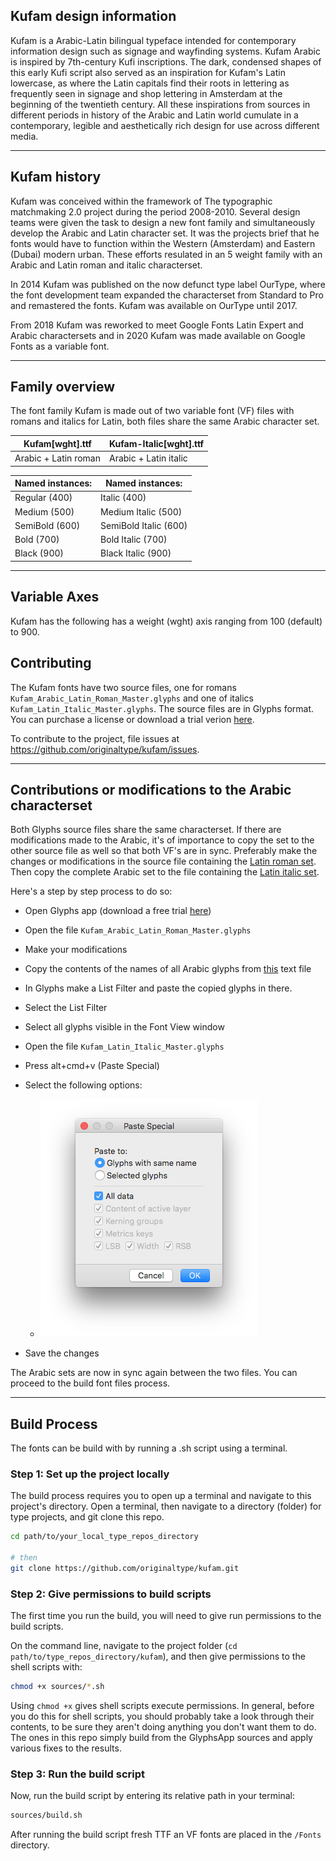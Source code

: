 
## Kufam design information

Kufam is a Arabic-Latin bilingual typeface intended for contemporary information design such as signage and wayfinding systems. Kufam Arabic is inspired by 7th-century Kufi inscriptions. The dark, condensed shapes of this early Kufi script also served as an inspiration for Kufam's Latin lowercase, as where the Latin capitals find their roots in lettering as frequently seen in signage and shop lettering in Amsterdam at the beginning of the twentieth century. All these inspirations from sources in different periods in history of the Arabic and Latin world cumulate in a contemporary, legible and aesthetically rich design for use across different media.

---

## Kufam history

Kufam was conceived within the framework of The typographic matchmaking 2.0 project during the period 2008-2010. Several design teams were given the task to design a new font family and simultaneously develop the Arabic and Latin character set. It was the projects brief that he fonts would have to function within the Western (Amsterdam) and Eastern (Dubai) modern urban. These efforts resulated in an 5 weight family with an Arabic and Latin roman and italic characterset.

In 2014 Kufam was published on the now defunct type label OurType, where the font development team expanded the characterset from Standard to Pro and remastered the fonts. Kufam was available on OurType until 2017.

From 2018 Kufam was reworked to meet Google Fonts Latin Expert and Arabic charactersets and in 2020 Kufam was made available on Google Fonts as a variable font.

---
## Family overview

The font family Kufam is made out of two variable font (VF) files with romans and italics for Latin, both files share the same Arabic character set.

Kufam[wght].ttf | Kufam-Italic[wght].ttf
------------ | -------------
Arabic + Latin roman | Arabic + Latin italic

Named instances: | Named instances: 
------------ | -------------
Regular (400) | Italic (400)
Medium (500) | Medium Italic (500)
SemiBold (600) | SemiBold Italic (600)
Bold (700) | Bold Italic (700)
Black (900) | Black Italic (900)

---
## Variable Axes

Kufam has the following has a weight (wght) axis ranging from 100 (default) to 900.

## Contributing

The Kufam fonts have two source files, one for romans `Kufam_Arabic_Latin_Roman_Master.glyphs` and one of italics `Kufam_Latin_Italic_Master.glyphs`.
The source files are in Glyphs format. You can purchase a license or download a trial verion [here](https://www.glyphsapp.com).

To contribute to the project, file issues at <https://github.com/originaltype/kufam/issues>.

---
## Contributions or modifications to the Arabic characterset

Both Glyphs source files share the same characterset. If there are modifications made to the Arabic, it's of importance to copy the set to the other source file as well so that both VF's are in sync. Preferably make the changes or modifications in the source file containing the [Latin roman set](https://github.com/originaltype/kufam/blob/decompose-nested-transformed-components/sources/Kufam_Arabic_Latin_Roman_Master.glyphs). Then copy the complete Arabic set to the file containing the [Latin italic set](https://github.com/originaltype/kufam/blob/decompose-nested-transformed-components/sources/Kufam_Latin_Italic_Master.glyphs).

Here's a step by step process to do so:
* Open Glyphs app (download a free trial [here](https://glyphsapp.com/buy))
* Open the file `Kufam_Arabic_Latin_Roman_Master.glyphs`
* Make your modifications
* Copy the contents of the names of all Arabic glyphs from [this](https://github.com/originaltype/kufam/blob/decompose-nested-transformed-components/sources/current%20Arabic%20glyph%20set.txt) text file
* In Glyphs make a List Filter and paste the copied glyphs in there.
* Select the List Filter
* Select all glyphs visible in the Font View window
* Open the file `Kufam_Latin_Italic_Master.glyphs`
* Press alt+cmd+v (Paste Special)
* Select the following options:
  * ![Paste Special options](https://github.com/originaltype/kufam/blob/decompose-nested-transformed-components/working%20files/paste-special-glyphs-app.png)

* Save the changes

The Arabic sets are now in sync again between the two files. You can proceed to the build font files process.

---
## Build Process

The fonts can be build with by running a .sh script using a terminal.

### Step 1: Set up the project locally

The build process requires you to open up a terminal and navigate to this project's directory. Open a terminal, then navigate to a directory (folder) for type projects, and git clone this repo.

```bash
cd path/to/your_local_type_repos_directory

# then
git clone https://github.com/originaltype/kufam.git
```

### Step 2: Give permissions to build scripts

The first time you run the build, you will need to give run permissions to the build scripts.

On the command line, navigate to the project folder (`cd path/to/type_repos_directory/kufam`), and then give permissions to the shell scripts with:

```bash
chmod +x sources/*.sh
```

Using `chmod +x` gives shell scripts execute permissions. In general, before you do this for shell scripts, you should probably take a look through their contents, to be sure they aren't doing anything you don't want them to do. The ones in this repo simply build from the GlyphsApp sources and apply various fixes to the results.

### Step 3: Run the build script

Now, run the build script by entering its relative path in your terminal:

```bash
sources/build.sh
```

After running the build script fresh TTF an VF fonts are placed in the `/Fonts` directory.


